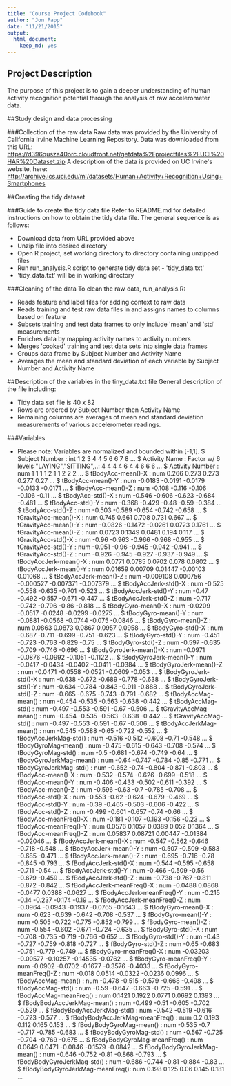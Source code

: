 ```yaml
---
title: "Course Project Codebook"
author: "Jon Papp"
date: "11/21/2015"
output:
  html_document:
    keep_md: yes
---
```


## Project Description
The purpose of this project is to gain a deeper understanding of human activity recognition potential through the analysis of raw accelerometer data.

##Study design and data processing

###Collection of the raw data
Raw data was provided by the University of California Irvine Machine Learning Repository.
Data was downloaded from this URL: https://d396qusza40orc.cloudfront.net/getdata%2Fprojectfiles%2FUCI%20HAR%20Dataset.zip
A description of the data is provided on UC Irvine's website, here: http://archive.ics.uci.edu/ml/datasets/Human+Activity+Recognition+Using+Smartphones 

##Creating the tidy dataset

###Guide to create the tidy data file
Refer to README.md for detailed instructions on how to obtain the tidy data file. The general sequence is as follows:
 - Download data from URL provided above
 - Unzip file into desired directory
 - Open R project, set working directory to directory containing unzipped files
 - Run run_analysis.R script to generate tidy data set - 'tidy_data.txt'
 - 'tidy_data.txt' will be in working directory

###Cleaning of the data
To clean the raw data, run_analysis.R:
 - Reads feature and label files for adding context to raw data
 - Reads training and test raw data files in and assigns names to columns based on feature
 - Subsets training and test data frames to only include 'mean' and 'std' measurements
 - Enriches data by mapping activity names to activity numbers
 - Merges 'cooked' training and test data sets into single data frames
 - Groups data frame by Subject Number and Activity Name
 - Averages the mean and standard deviation of each variable by Subject Number and Activity Name

##Description of the variables in the tiny_data.txt file
General description of the file including:
 - Tidy data set file is 40 x 82
 - Rows are ordered by Subject Number then Activity Name
 - Remaining columns are averages of mean and standard deviation measurements of various accelerometer readings.

###Variables
- Please note: Variables are normalized and bounded within [-1,1].
$ Subject Number                 : int  1 2 3 4 4 5 6 6 7 8 ...
 $ Activity Name                  : Factor w/ 6 levels "LAYING","SITTING",..: 4 4 4 4 6 4 4 6 6 6 ...
 $ Activity Number                : num  1 1 1 1 2 1 1 2 2 2 ...
 $ tBodyAcc-mean()-X              : num  0.266 0.273 0.273 0.277 0.27 ...
 $ tBodyAcc-mean()-Y              : num  -0.0183 -0.0191 -0.0179 -0.0133 -0.0171 ...
 $ tBodyAcc-mean()-Z              : num  -0.108 -0.116 -0.106 -0.106 -0.11 ...
 $ tBodyAcc-std()-X               : num  -0.546 -0.606 -0.623 -0.684 -0.481 ...
 $ tBodyAcc-std()-Y               : num  -0.368 -0.429 -0.48 -0.59 -0.384 ...
 $ tBodyAcc-std()-Z               : num  -0.503 -0.589 -0.654 -0.742 -0.658 ...
 $ tGravityAcc-mean()-X           : num  0.745 0.661 0.708 0.731 0.667 ...
 $ tGravityAcc-mean()-Y           : num  -0.0826 -0.1472 -0.0261 0.0723 0.1761 ...
 $ tGravityAcc-mean()-Z           : num  0.0723 0.1349 0.0481 0.194 0.117 ...
 $ tGravityAcc-std()-X            : num  -0.96 -0.963 -0.966 -0.968 -0.955 ...
 $ tGravityAcc-std()-Y            : num  -0.951 -0.96 -0.945 -0.942 -0.941 ...
 $ tGravityAcc-std()-Z            : num  -0.926 -0.945 -0.927 -0.937 -0.949 ...
 $ tBodyAccJerk-mean()-X          : num  0.0771 0.0785 0.0702 0.078 0.0802 ...
 $ tBodyAccJerk-mean()-Y          : num  0.01659 0.00709 0.01447 -0.00103 0.01068 ...
 $ tBodyAccJerk-mean()-Z          : num  -0.009108 0.000756 -0.000527 -0.007371 -0.007379 ...
 $ tBodyAccJerk-std()-X           : num  -0.525 -0.558 -0.635 -0.701 -0.523 ...
 $ tBodyAccJerk-std()-Y           : num  -0.47 -0.492 -0.557 -0.671 -0.447 ...
 $ tBodyAccJerk-std()-Z           : num  -0.717 -0.742 -0.796 -0.86 -0.818 ...
 $ tBodyGyro-mean()-X             : num  -0.0209 -0.0517 -0.0248 -0.0299 -0.0275 ...
 $ tBodyGyro-mean()-Y             : num  -0.0881 -0.0568 -0.0744 -0.075 -0.0846 ...
 $ tBodyGyro-mean()-Z             : num  0.0863 0.0873 0.0867 0.0957 0.0958 ...
 $ tBodyGyro-std()-X              : num  -0.687 -0.711 -0.699 -0.751 -0.623 ...
 $ tBodyGyro-std()-Y              : num  -0.451 -0.723 -0.763 -0.829 -0.75 ...
 $ tBodyGyro-std()-Z              : num  -0.597 -0.635 -0.709 -0.746 -0.696 ...
 $ tBodyGyroJerk-mean()-X         : num  -0.0971 -0.0876 -0.0992 -0.1051 -0.1122 ...
 $ tBodyGyroJerk-mean()-Y         : num  -0.0417 -0.0434 -0.0402 -0.0411 -0.0384 ...
 $ tBodyGyroJerk-mean()-Z         : num  -0.0471 -0.0558 -0.0521 -0.0609 -0.053 ...
 $ tBodyGyroJerk-std()-X          : num  -0.638 -0.672 -0.689 -0.778 -0.638 ...
 $ tBodyGyroJerk-std()-Y          : num  -0.634 -0.784 -0.843 -0.911 -0.888 ...
 $ tBodyGyroJerk-std()-Z          : num  -0.665 -0.675 -0.743 -0.791 -0.682 ...
 $ tBodyAccMag-mean()             : num  -0.454 -0.535 -0.563 -0.638 -0.442 ...
 $ tBodyAccMag-std()              : num  -0.497 -0.553 -0.591 -0.67 -0.506 ...
 $ tGravityAccMag-mean()          : num  -0.454 -0.535 -0.563 -0.638 -0.442 ...
 $ tGravityAccMag-std()           : num  -0.497 -0.553 -0.591 -0.67 -0.506 ...
 $ tBodyAccJerkMag-mean()         : num  -0.545 -0.588 -0.65 -0.722 -0.552 ...
 $ tBodyAccJerkMag-std()          : num  -0.516 -0.512 -0.608 -0.71 -0.548 ...
 $ tBodyGyroMag-mean()            : num  -0.475 -0.615 -0.643 -0.708 -0.574 ...
 $ tBodyGyroMag-std()             : num  -0.5 -0.681 -0.674 -0.749 -0.64 ...
 $ tBodyGyroJerkMag-mean()        : num  -0.64 -0.747 -0.784 -0.85 -0.771 ...
 $ tBodyGyroJerkMag-std()         : num  -0.652 -0.74 -0.804 -0.871 -0.803 ...
 $ fBodyAcc-mean()-X              : num  -0.532 -0.574 -0.626 -0.699 -0.518 ...
 $ fBodyAcc-mean()-Y              : num  -0.406 -0.433 -0.502 -0.611 -0.392 ...
 $ fBodyAcc-mean()-Z              : num  -0.596 -0.63 -0.7 -0.785 -0.708 ...
 $ fBodyAcc-std()-X               : num  -0.553 -0.62 -0.624 -0.679 -0.469 ...
 $ fBodyAcc-std()-Y               : num  -0.39 -0.465 -0.503 -0.606 -0.422 ...
 $ fBodyAcc-std()-Z               : num  -0.499 -0.601 -0.657 -0.74 -0.66 ...
 $ fBodyAcc-meanFreq()-X          : num  -0.181 -0.107 -0.193 -0.156 -0.23 ...
 $ fBodyAcc-meanFreq()-Y          : num  0.0576 0.1057 0.0389 0.052 0.1364 ...
 $ fBodyAcc-meanFreq()-Z          : num  0.05837 0.08721 0.00447 -0.01384 -0.02046 ...
 $ fBodyAccJerk-mean()-X          : num  -0.547 -0.562 -0.646 -0.718 -0.548 ...
 $ fBodyAccJerk-mean()-Y          : num  -0.507 -0.509 -0.583 -0.685 -0.471 ...
 $ fBodyAccJerk-mean()-Z          : num  -0.695 -0.716 -0.78 -0.845 -0.793 ...
 $ fBodyAccJerk-std()-X           : num  -0.544 -0.595 -0.658 -0.711 -0.54 ...
 $ fBodyAccJerk-std()-Y           : num  -0.466 -0.509 -0.56 -0.679 -0.459 ...
 $ fBodyAccJerk-std()-Z           : num  -0.738 -0.767 -0.811 -0.872 -0.842 ...
 $ fBodyAccJerk-meanFreq()-X      : num  -0.0488 0.0868 -0.0477 0.0388 -0.0627 ...
 $ fBodyAccJerk-meanFreq()-Y      : num  -0.215 -0.14 -0.237 -0.174 -0.19 ...
 $ fBodyAccJerk-meanFreq()-Z      : num  -0.0964 -0.0943 -0.1937 -0.0765 -0.1643 ...
 $ fBodyGyro-mean()-X             : num  -0.623 -0.639 -0.642 -0.708 -0.537 ...
 $ fBodyGyro-mean()-Y             : num  -0.505 -0.722 -0.775 -0.852 -0.799 ...
 $ fBodyGyro-mean()-Z             : num  -0.554 -0.602 -0.671 -0.724 -0.635 ...
 $ fBodyGyro-std()-X              : num  -0.708 -0.735 -0.719 -0.766 -0.652 ...
 $ fBodyGyro-std()-Y              : num  -0.43 -0.727 -0.759 -0.818 -0.727 ...
 $ fBodyGyro-std()-Z              : num  -0.65 -0.683 -0.751 -0.779 -0.749 ...
 $ fBodyGyro-meanFreq()-X         : num  -0.03203 -0.00577 -0.10257 -0.14535 -0.0762 ...
 $ fBodyGyro-meanFreq()-Y         : num  -0.0902 -0.0702 -0.1677 -0.3576 -0.4033 ...
 $ fBodyGyro-meanFreq()-Z         : num  -0.018 0.0514 -0.0322 -0.0236 0.0996 ...
 $ fBodyAccMag-mean()             : num  -0.478 -0.515 -0.579 -0.668 -0.498 ...
 $ fBodyAccMag-std()              : num  -0.59 -0.647 -0.663 -0.725 -0.591 ...
 $ fBodyAccMag-meanFreq()         : num  0.1421 0.1922 0.0771 0.0692 0.1393 ...
 $ fBodyBodyAccJerkMag-mean()     : num  -0.499 -0.51 -0.605 -0.702 -0.529 ...
 $ fBodyBodyAccJerkMag-std()      : num  -0.542 -0.519 -0.616 -0.723 -0.577 ...
 $ fBodyBodyAccJerkMag-meanFreq() : num  0.2 0.193 0.112 0.165 0.153 ...
 $ fBodyBodyGyroMag-mean()        : num  -0.535 -0.7 -0.717 -0.785 -0.683 ...
 $ fBodyBodyGyroMag-std()         : num  -0.567 -0.725 -0.704 -0.769 -0.675 ...
 $ fBodyBodyGyroMag-meanFreq()    : num  0.0649 0.0471 -0.0846 -0.1579 -0.0842 ...
 $ fBodyBodyGyroJerkMag-mean()    : num  -0.646 -0.752 -0.81 -0.868 -0.793 ...
 $ fBodyBodyGyroJerkMag-std()     : num  -0.686 -0.744 -0.81 -0.884 -0.83 ...
 $ fBodyBodyGyroJerkMag-meanFreq(): num  0.198 0.125 0.06 0.145 0.181 ...